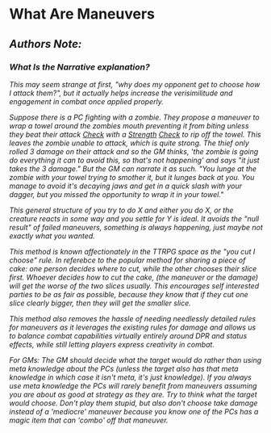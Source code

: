 # What Are Maneuvers

## *Authors Note:*

### *What Is the Narrative explanation?*

*This may seem strange at first, "why does my opponent get to choose how I attack them?", but it actually helps increase the verisimilitude and engagement in combat once applied properly.*

*Suppose there is a PC fighting with a zombie. They propose a maneuver to wrap a towel around the zombies mouth preventing it from biting unless they beat their attack [Check](Check.md) with a [Strength](../Player%20Characters/Chosen%20Statistics/Strength.md) [Check](Check.md) to rip off the towel. This leaves the zombie unable to attack, which is quite strong. The thief only rolled 3 damage on their attack and so the GM thinks, 'the zombie is going do everything it can to avoid this, so that's not happening' and says "it just takes the 3 damage." But the GM can narrate it as such. "You lunge at the zombie with your towel trying to smother it, but it lunges back at you. You manage to avoid it's decaying jaws and get in a quick slash with your dagger, but you missed the opportunity to wrap it in your towel."*

*This general structure of you try to do X and either you do X, or the creature reacts in some way and you settle for Y is ideal. It avoids the "null result" of failed maneuvers, something is always happening, just maybe not exactly what you wanted.*

*This method is known affectionately in the TTRPG space as the "you cut I choose" rule. In referebce to the popular method for sharing a piece of cake: one person decides where to cut, while the other chooses their slice first. Whoever decides how to cut the cake, (the maneuver or the damage) will get the worse of the two slices usually. This encourages self interested parties to be as fair as possible, because they know that if they cut one slice clearly bigger, then they will get the smaller slice.*

*This method also removes the hassle of needing needlessly detailed rules for maneuvers as it leverages the existing rules for damage and allows us to balance combat capabilities virtually entirely around DPR and status effects, while still letting players express creativity in combat.*

*For GMs: The GM should decide what the target would do rather than using meta knowledge about the PCs (unless the target also has that meta knowledge in which case it isn't meta, it's just knowledge). If you always use meta knowledge the PCs will rarely benefit from maneuvers assuming you are about as good at strategy as they are. Try to think what the target would choose. Don't play them stupid, but also don't choose take damage instead of a 'mediocre' maneuver because you know one of the PCs has a magic item that can 'combo' off that maneuver.*
